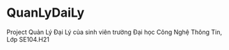 # QuanLyDaiLy
Project Quản Lý Đại Lý của sinh viên trường Đại học Công Nghệ Thông Tin, Lớp SE104.H21
